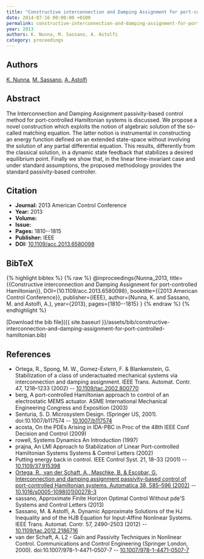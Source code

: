 ```yaml
---
title: "Constructive interconnection and Damping Assignment for port-controlled Hamiltonian"
date: 2014-07-16 00:00:00 +0100
permalink: constructive-interconnection-and-damping-assignment-for-port-controlled-hamiltonian
year: 2013
authors: K. Nunna, M. Sassano, A. Astolfi
category: proceedings
---
```

 
## Authors
[K. Nunna](authors/kameswarie-nunna), [M. Sassano](authors/mario-sassano), [A. Astolfi](authors/alessandro-astolfi)
 
## Abstract
The Interconnection and Damping Assignment passivity-based control method for port-controlled Hamiltonian systems is discussed. We propose a novel construction which exploits the notion of algebraic solution of the so-called matching equation. The latter notion is instrumental in constructing an energy function defined on an extended state-space without involving the solution of any partial differential equation. This results, differently from the classical solution, in a dynamic state feedback that stabilizes a desired equilibrium point. Finally we show that, in the linear time-invariant case and under standard assumptions, the proposed methodology provides the standard passivity-based controller.
 
## Citation
- **Journal:** 2013 American Control Conference
- **Year:** 2013
- **Volume:** 
- **Issue:** 
- **Pages:** 1810--1815
- **Publisher:** IEEE
- **DOI:** [10.1109/acc.2013.6580098](https://doi.org/10.1109/acc.2013.6580098)
 
## BibTeX
{% highlight bibtex %}
{% raw %}
@inproceedings{Nunna_2013,
  title={{Constructive interconnection and Damping Assignment for port-controlled Hamiltonian}},
  DOI={10.1109/acc.2013.6580098},
  booktitle={{2013 American Control Conference}},
  publisher={IEEE},
  author={Nunna, K. and Sassano, M. and Astolfi, A.},
  year={2013},
  pages={1810--1815}
}
{% endraw %}
{% endhighlight %}
 
[Download the bib file]({{ site.baseurl }}/assets/bib/constructive-interconnection-and-damping-assignment-for-port-controlled-hamiltonian.bib)
 
## References
- Ortega, R., Spong, M. W., Gomez-Estern, F. & Blankenstein, G. Stabilization of a class of underactuated mechanical systems via interconnection and damping assignment. IEEE Trans. Automat. Contr. 47, 1218–1233 (2002) -- [10.1109/tac.2002.800770](https://doi.org/10.1109/tac.2002.800770)
- berg, A port-controlled Hamiltonian approach to control of an electrostatic MEMS actuator. ASME International Mechanical Engineering Congress and Exposition (2003)
- Senturia, S. D. Microsystem Design. (Springer US, 2001). doi:10.1007/b117574 -- [10.1007/b117574](https://doi.org/10.1007/b117574)
- acosta, On the PDEs Arising in IDA-PBC in Proc of the 48th IEEE Conf Decision and Control (2009)
- rowell, Systems Dynamics An Introduction (1997)
- prajna, An LMI Approach to Stabilization of Linear Port-controlled Hamiltonian Systems Systems & Control Letters (2002)
- Putting energy back in control. IEEE Control Syst. 21, 18–33 (2001) -- [10.1109/37.915398](https://doi.org/10.1109/37.915398)
- [Ortega, R., van der Schaft, A., Maschke, B. & Escobar, G. Interconnection and damping assignment passivity-based control of port-controlled Hamiltonian systems. Automatica 38, 585–596 (2002)](interconnection-and-damping-assignment-passivity-based-control-of-port-controlled-hamiltonian-systems) -- [10.1016/s0005-1098(01)00278-3](https://doi.org/10.1016/s0005-1098(01)00278-3)
- sassano, Approximate Finite Horizon Optimal Control Without pde'S Systems and Control Letters (2013)
- Sassano, M. & Astolfi, A. Dynamic Approximate Solutions of the HJ Inequality and of the HJB Equation for Input-Affine Nonlinear Systems. IEEE Trans. Automat. Contr. 57, 2490–2503 (2012) -- [10.1109/tac.2012.2186716](https://doi.org/10.1109/tac.2012.2186716)
- van der Schaft, A. L2 - Gain and Passivity Techniques in Nonlinear Control. Communications and Control Engineering (Springer London, 2000). doi:10.1007/978-1-4471-0507-7 -- [10.1007/978-1-4471-0507-7](https://doi.org/10.1007/978-1-4471-0507-7)

